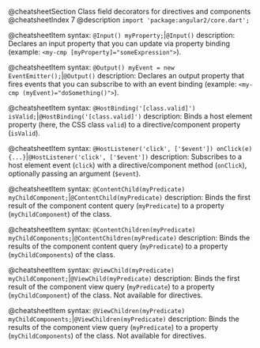 @cheatsheetSection
Class field decorators for directives and components
@cheatsheetIndex 7
@description
`import 'package:angular2/core.dart';`

@cheatsheetItem
syntax:
`@Input() myProperty;`|`@Input()`
description:
Declares an input property that you can update via property binding (example:
`<my-cmp [myProperty]="someExpression">`).


@cheatsheetItem
syntax:
`@Output() myEvent = new EventEmitter();`|`@Output()`
description:
Declares an output property that fires events that you can subscribe to with an event binding (example: `<my-cmp (myEvent)="doSomething()">`).


@cheatsheetItem
syntax:
`@HostBinding('[class.valid]') isValid;`|`@HostBinding('[class.valid]')`
description:
Binds a host element property (here, the CSS class `valid`) to a directive/component property (`isValid`).


@cheatsheetItem
syntax:
`@HostListener('click', ['$event']) onClick(e) {...}`|`@HostListener('click', ['$event'])`
description:
Subscribes to a host element event (`click`) with a directive/component method (`onClick`), optionally passing an argument (`$event`).


@cheatsheetItem
syntax:
`@ContentChild(myPredicate) myChildComponent;`|`@ContentChild(myPredicate)`
description:
Binds the first result of the component content query (`myPredicate`) to a property (`myChildComponent`) of the class.


@cheatsheetItem
syntax:
`@ContentChildren(myPredicate) myChildComponents;`|`@ContentChildren(myPredicate)`
description:
Binds the results of the component content query (`myPredicate`) to a property (`myChildComponents`) of the class.


@cheatsheetItem
syntax:
`@ViewChild(myPredicate) myChildComponent;`|`@ViewChild(myPredicate)`
description:
Binds the first result of the component view query (`myPredicate`) to a property (`myChildComponent`) of the class. Not available for directives.


@cheatsheetItem
syntax:
`@ViewChildren(myPredicate) myChildComponents;`|`@ViewChildren(myPredicate)`
description:
Binds the results of the component view query (`myPredicate`) to a property (`myChildComponents`) of the class. Not available for directives.
